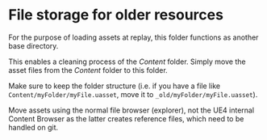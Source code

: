 # File storage for older resources

For the purpose of loading assets at replay, this folder functions as another base directory.

This enables a cleaning process of the *Content* folder. Simply move the asset files from the *Content* folder to this folder. 

Make sure to keep the folder structure (i.e. if you have a file like `Content/myFolder/myFile.uasset`, move it to `_old/myFolder/myFile.uasset`).

Move assets using the normal file browser (explorer), not the UE4 internal Content Browser as the latter creates reference files, which need to be handled on git.  